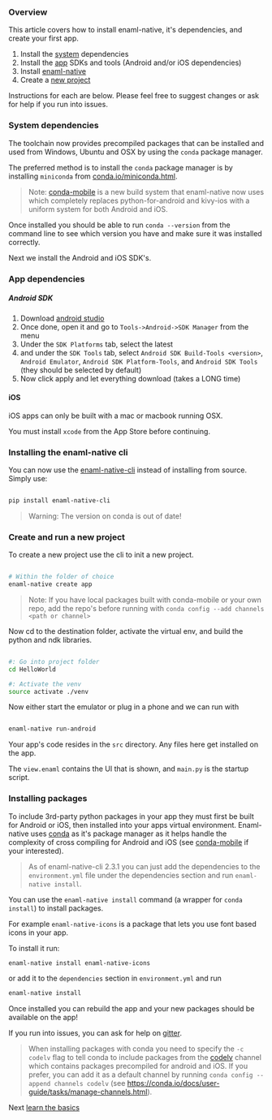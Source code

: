 
### Overview

This article covers how to install enaml-native, it's dependencies, and create your first app.

1. Install the [system](#system-dependencies) dependencies
2. Install the [app](#app-dependencies) SDKs and tools (Android and/or iOS dependencies)
3. Install [enaml-native](#installing-enaml-native)
4. Create a [new project](#creating-and-run-a-new-project)


Instructions for each are below. Please feel free to suggest changes or ask for help if you run into issues.

### System dependencies

The toolchain now provides precompiled packages that can be installed and used from Windows,
Ubuntu and OSX by using the `conda` package manager.

The preferred method is to install the `conda` package manager is by installing `miniconda`
from [conda.io/miniconda.html](https://conda.io/miniconda.html).

> Note: [conda-mobile](https://github.com/codelv/conda-mobile) is a new build system that
enaml-native now uses which completely replaces python-for-android and kivy-ios with a uniform
system for both Android and iOS.

Once installed you should be able to run `conda --version` from the command line to see which
version you have and make sure it was installed correctly.

Next we install the Android and iOS SDK's.

### App dependencies

##### Android SDK

1. Download [android studio](https://developer.android.com/studio/index.html)
2. Once done, open it and go to `Tools->Android->SDK Manager` from the menu
3. Under the `SDK Platforms` tab, select the latest
4. and under the `SDK Tools` tab, select `Android SDK Build-Tools <version>`, `Android Emulator`, `Android SDK Platform-Tools`, and `Android SDK Tools` (they should be selected by default)
5. Now click apply and let everything download (takes a LONG time)


#### iOS

iOS apps can only be built with a mac or macbook running OSX.

You must install `xcode` from the App Store before continuing.


### Installing the enaml-native cli

You can now use the [enaml-native-cli](https://github.com/codelv/enaml-native-cli) instead of
installing from source. Simply use:


```bash

pip install enaml-native-cli

```

> Warning: The version on conda is out of date!


### Create and run a new project

To create a new project use the cli to init a new project.

```bash

# Within the folder of choice
enaml-native create app

```

> Note: If you have local packages built with conda-mobile or your own repo,
add the repo's before running with `conda config --add channels <path or channel>`

Now cd to the destination folder, activate the virtual env, and build the python and ndk libraries.

```bash

#: Go into project folder
cd HelloWorld

#: Activate the venv
source activate ./venv

```

Now either start the emulator or plug in a phone and we can run with

```bash

enaml-native run-android

```


Your app's code resides in the `src` directory. Any files here get installed on the app.

The `view.enaml` contains the UI that is shown, and `main.py` is the startup script.

### Installing packages

To include 3rd-party python packages in your app they must first be built for
Android or iOS, then installed into your apps virtual environment.
Enaml-native uses [conda](https://conda.io/docs/user-guide/getting-started.html)
as it's package manager as it helps handle the complexity of cross compiling for
Android and iOS (see [conda-mobile](https://github.com/codelv/conda-mobile) if your interested).


> As of enaml-native-cli 2.3.1 you can just add the dependencies
> to the `environment.yml` file under the dependencies section
> and run `enaml-native install`.


You can use the `enaml-native install` command (a wrapper
for `conda install`) to install packages.

For example `enaml-native-icons` is a package that lets you use font based
icons in your app.

To install it run:

```bash
enaml-native install enaml-native-icons
```

or add it to the `dependencies` section in `environment.yml`  and run

```bash
enaml-native install
```

Once installed you can rebuild the app and your new packages should be available on the app!

If you run into issues, you can ask for help on [gitter](https://gitter.im/enaml-native/Lobby).

> When installing packages with conda you need to specify the `-c codelv` flag to tell conda to include packages from the [codelv](https://anaconda.org/codelv/repo) channel which contains packages precompiled for android and iOS. If you prefer, you can add it as a default channel by running `conda config --append channels codelv` (see https://conda.io/docs/user-guide/tasks/manage-channels.html).


Next [learn the basics](https://www.codelv.com/projects/enaml-native/docs/learn-the-basics)
